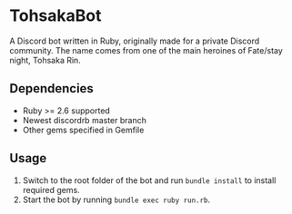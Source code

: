 # TohsakaBot
A Discord bot written in Ruby, originally made for a private Discord community. The name comes from one of the main heroines of Fate/stay night, Tohsaka Rin.

## Dependencies
* Ruby >= 2.6 supported
* Newest discordrb master branch
* Other gems specified in Gemfile

## Usage
1. Switch to the root folder of the bot and run `bundle install` to install required gems.
2. Start the bot by running `bundle exec ruby run.rb`.
